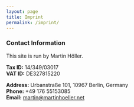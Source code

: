 ```yaml
---
layout: page
title: Imprint
permalink: /imprint/
---
```


### Contact Information

This site is run by Martin Höller.

**Tax ID:** 14/349/03017<br>
**VAT ID:** DE327815220

**Address:** Urbanstraße 101, 10967 Berlin, Germany<br>
**Phone:** +49 176 55153085<br>
**Email:** martin@martinhoeller.net